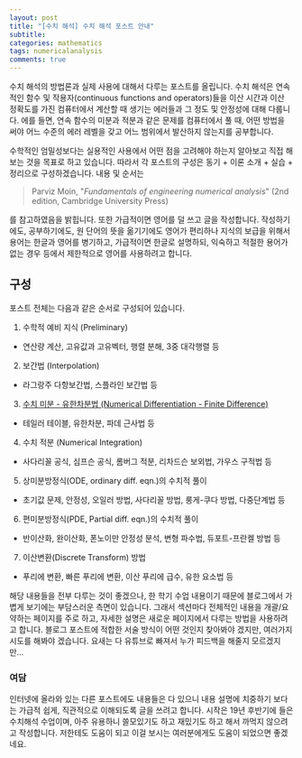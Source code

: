 ```yaml
---
layout: post
title: "[수치 해석] 수치 해석 포스트 안내"
subtitle: 
categories: mathematics
tags: numericalanalysis
comments: true
---
```

수치 해석의 방법론과 실제 사용에 대해서 다루는 포스트를 올립니다. 수치 해석은 연속적인 함수 및 작용자(continuous functions and operators)들을 이산 시간과 이산 정확도를 가진 컴퓨터에서 계산할 때 생기는 에러들과 그 정도 및 안정성에 대해 다룹니다. 에를 들면, 연속 함수의 미분과 적분과 같은 문제를 컴퓨터에서 풀 때, 어떤 방법을 써야 어느 수준의 에러 레벨을 갖고 어느 범위에서 발산하지 않는지를 공부합니다.

수학적인 엄밀성보다는 실용적인 사용에서 어떤 점을 고려해야 하는지 알아보고 직접 해보는 것을 목표로 하고 있습니다. 따라서 각 포스트의 구성은 동기 + 이론 소개 + 실습 + 정리으로 구성하겠습니다. 내용 및 순서는  

> Parviz Moin, "_Fundamentals of engineering numerical analysis_" (2nd edition, Cambridge University Press) 

를 참고하였음을 밝힙니다. 또한 가급적이면 영어를 덜 쓰고 글을 작성합니다. 작성하기에도, 공부하기에도, 원 단어의 뜻을 옮기기에도 영어가 편리하나 지식의 보급을 위해서 용어는 한글과 영어를 병기하고, 가급적이면 한글로 설명하되, 익숙하고 적절한 용어가 없는 경우 등에서 제한적으로 영어를 사용하려고 합니다.

## 구성

포스트 전체는 다음과 같은 순서로 구성되어 있습니다.

1. 수학적 예비 지식 (Preliminary)
  - 연산량 계산, 고유값과 고유벡터, 행렬 분해, 3중 대각행렬 등
2. 보간법 (Interpolation)
  - 라그랑주 다항보간법, 스플라인 보간법 등
3. [수치 미분 - 유한차분법 (Numerical Differentiation - Finite Difference)](https://robot0321.github.io/mathematics/2019/12/13/수치해석-2-수치미분/)
  - 테일러 테이블, 유한차분, 파데 근사법 등
4. 수치 적분 (Numerical Integration)
  - 사다리꼴 공식, 심프슨 공식, 롬버그 적분, 리차드슨 보외법, 가우스 구적법 등
5. 상미분방정식(ODE, ordinary diff. eqn.)의 수치적 풀이 
  - 초기값 문제, 안정성, 오일러 방법, 사다리꼴 방법, 룽게-쿠다 방법, 다중단계법 등
6. 편미분방정식(PDE, Partial diff. eqn.)의 수치적 풀이
  - 반이산화, 완이산화, 폰노이만 안정성 분석, 변형 파수법, 듀포트-프란켈 방법 등
7. 이산변환(Discrete Transform) 방법 
  - 푸리에 변환, 빠른 푸리에 변환, 이산 푸리에 급수, 유한 요소법 등

해당 내용들을 전부 다루는 것이 좋겠으나, 한 학기 수업 내용이기 때문에 블로그에서 가볍게 보기에는 부담스러운 측면이 있습니다. 그래서 섹션마다 전체적인 내용을 개괄/요약하는 페이지를 주로 하고, 자세한 설명은 새로운 페이지에서 다루는 방법을 사용하려고 합니다. 블로그 포스트에 적합한 서술 방식이 어떤 것인지 찾아봐야 겠지만, 여러가지 시도를 해봐야 겠습니다. 요새는 다 유튜브로 빠져서 누가 피드백을 해줄지 모르겠지만...

### 여담
인터넷에 올라와 있는 다른 포스트에도 내용들은 다 있으니 내용 설명에 치중하기 보다는 가급적 쉽게, 직관적으로 이해되도록 글을 쓰려고 합니다. 시작은 19년 후반기에 들은 수치해석 수업이며, 아주 유용하니 쓸모있기도 하고 재밌기도 하고 해서 까먹지 않으려고 작성합니다. 저한테도 도움이 되고 이걸 보시는 여러분에게도 도움이 되었으면 좋겠네요.

